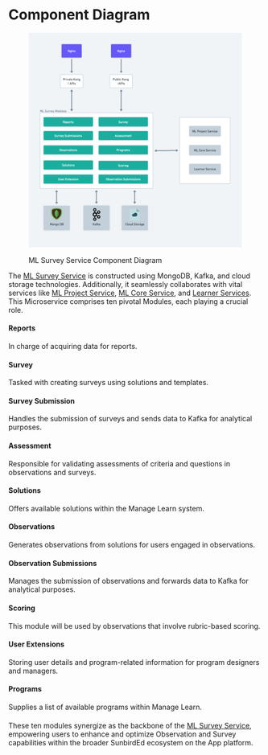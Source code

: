 # Component Diagram



<figure><img src="../../../../../.gitbook/assets/ML Survey Service L0.png" alt=""><figcaption><p>ML Survey Service Component Diagram</p></figcaption></figure>

The [ML Survey Service](../ml-survey-service.md) is constructed using MongoDB, Kafka, and cloud storage technologies. Additionally, it seamlessly collaborates with vital services like [ML Project Service](../ml-project-service.md), [ML Core Service](../ml-core-service.md), and [Learner Services](https://lern.sunbird.org/learn/readme). This Microservice comprises ten pivotal Modules, each playing a crucial role.

#### Reports

In charge of acquiring data for reports.

#### Survey

Tasked with creating surveys using solutions and templates.

#### Survey Submission

Handles the submission of surveys and sends data to Kafka for analytical purposes.

#### Assessment

Responsible for validating assessments of criteria and questions in observations and surveys.

#### Solutions

Offers available solutions within the Manage Learn system.

#### Observations

Generates observations from solutions for users engaged in observations.

#### Observation Submissions

Manages the submission of observations and forwards data to Kafka for analytical purposes.

#### Scoring

This module will be used by observations that involve rubric-based scoring.

#### User Extensions

Storing user details and program-related information for program designers and managers.

#### Programs

Supplies a list of available programs within Manage Learn.

####

These ten modules synergize as the backbone of the [ML Survey Service](../ml-survey-service.md), empowering users to enhance and optimize Observation and Survey capabilities within the broader SunbirdEd ecosystem on the App platform.
